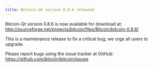 ```yaml
---
title: Bitcoin-Qt version 0.8.6 released
---
```

Bitcoin-Qt version 0.8.6 is now available for download at:
<http://sourceforge.net/projects/bitcoin/files/Bitcoin/bitcoin-0.8.6/>

This is a maintenance release to fix a critical bug;
we urge all users to upgrade.

Please report bugs using the issue tracker at GitHub:
<https://github.com/bitcoin/bitcoin/issues>
